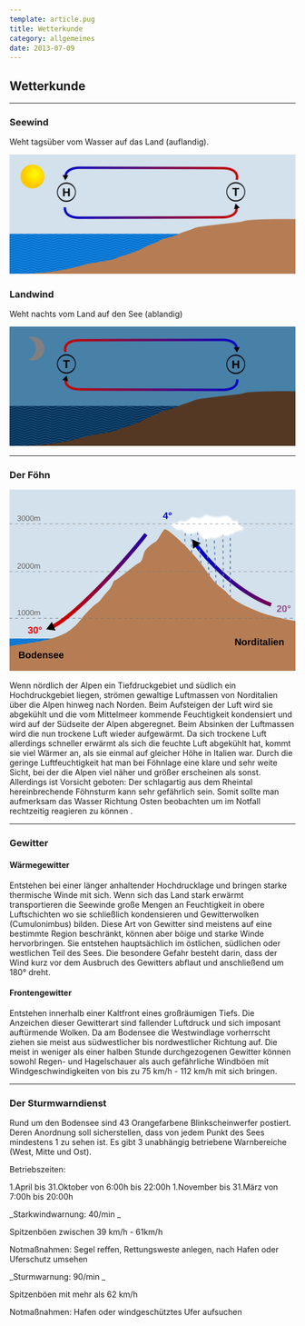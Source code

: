 ```yaml
---
template: article.pug
title: Wetterkunde
category: allgemeines
date: 2013-07-09
---
```


## Wetterkunde

---

### Seewind

Weht tagsüber vom Wasser auf das Land (auflandig).

![Landwind](images/seewind.svg)

### Landwind

Weht nachts vom Land auf den See (ablandig)

![Seewind](images/landwind.svg)

---

### Der Föhn

![Föhn](images/foehn.svg)

Wenn nördlich der Alpen ein Tiefdruckgebiet und südlich ein Hochdruckgebiet liegen,
strömen gewaltige Luftmassen von Norditalien über die Alpen hinweg nach Norden.
Beim Aufsteigen der Luft wird sie abgekühlt und die vom Mittelmeer kommende Feuchtigkeit
kondensiert und wird auf der Südseite der Alpen abgeregnet. Beim Absinken der Luftmassen wird
die nun trockene Luft wieder aufgewärmt. Da sich trockene Luft allerdings schneller erwärmt
als sich die feuchte Luft abgekühlt hat, kommt sie viel Wärmer an, als sie einmal auf gleicher
Höhe in Italien war.
Durch die geringe Luftfeuchtigkeit hat man bei Föhnlage eine klare und sehr weite Sicht, bei
der die Alpen viel näher und größer erscheinen als sonst.
Allerdings ist Vorsicht geboten: Der schlagartig aus dem Rheintal hereinbrechende Föhnsturm
kann sehr gefährlich sein. Somit sollte man aufmerksam das Wasser Richtung Osten beobachten
um im Notfall rechtzeitig reagieren zu können .

---

### Gewitter

#### Wärmegewitter

Entstehen bei einer länger anhaltender Hochdrucklage und bringen starke thermische Winde mit sich.
Wenn sich das Land stark erwärmt transportieren die Seewinde große Mengen an Feuchtigkeit in obere
Luftschichten wo sie schließlich kondensieren und Gewitterwolken (Cumulonimbus) bilden.
Diese Art von Gewitter sind meistens auf eine bestimmte Region beschränkt, können aber böige und starke
Winde hervorbringen. Sie entstehen hauptsächlich im östlichen, südlichen oder westlichen Teil des Sees.
Die besondere Gefahr besteht darin, dass der Wind kurz vor dem Ausbruch des Gewitters abflaut und
anschließend um 180° dreht.

#### Frontengewitter

Entstehen innerhalb einer Kaltfront eines großräumigen Tiefs. Die Anzeichen dieser Gewitterart
sind fallender Luftdruck und sich imposant auftürmende Wolken. Da am Bodensee die Westwindlage
vorherrscht ziehen sie meist aus südwestlicher bis nordwestlicher Richtung auf.
Die meist in weniger als einer halben Stunde durchgezogenen Gewitter können sowohl Regen- und
Hagelschauer als auch gefährliche Windböen mit Windgeschwindigkeiten von bis zu 75 km/h - 112 km/h
mit sich bringen.

---

### Der Sturmwarndienst

Rund um den Bodensee sind 43 Orangefarbene Blinkscheinwerfer postiert. Deren Anordnung soll sicherstellen,
dass von jedem Punkt des Sees mindestens 1 zu sehen ist.
Es gibt 3 unabhängig betriebene Warnbereiche (West, Mitte und Ost).

Betriebszeiten:

1.April bis 31.Oktober von 6:00h bis 22:00h
1.November bis 31.März von 7:00h bis 20:00h


_Starkwindwarnung: 40/min _&nbsp;<span id="starkwindwarnung"></span>

Spitzenböen zwischen 39 km/h - 61km/h

Notmaßnahmen: Segel reffen, Rettungsweste anlegen, nach Hafen oder Uferschutz umsehen


_Sturmwarnung: 90/min _&nbsp;<span id="sturmwarnung"></span>

Spitzenböen mit mehr als 62 km/h

Notmaßnahmen: Hafen oder windgeschütztes Ufer aufsuchen

<script>

  var starkwind = document.getElementById("starkwindwarnung"),
      sturm = document.getElementById("sturmwarnung");

  function starkwindwarnung() {
    starkwind.style.background = "orange"
    setTimeout(function () {
      starkwind.style.background = 'white'
    }, 750)
    setTimeout(starkwindwarnung, 1500)
  }

  function sturmwarnung() {
    sturm.style.background = "orange"
    setTimeout(function () {
      sturm.style.background = 'white'
    }, 333)
    setTimeout(sturmwarnung, 666)
  }

  starkwindwarnung()
  sturmwarnung()

</script>
